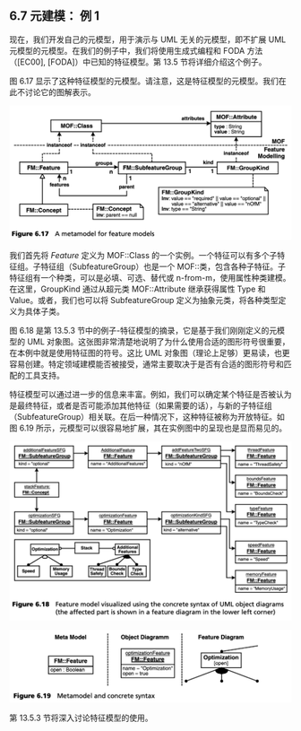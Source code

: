## 6.7 元建模： 例 1
现在，我们开发自己的元模型，用于演示与 UML 无关的元模型，即不扩展 UML 元模型的元模型。在我们的例子中，我们将使用生成式编程和 FODA 方法（[EC00], [FODA]）中已知的特征模型。第 13.5 节将详细介绍这个例子。

图 6.17 显示了这种特征模型的元模型。请注意，这是特征模型的元模型。我们在此不讨论它的图解表示。

![Figure 6.17](../img/f6.17.png)

我们首先将 *Feature* 定义为 MOF::Class 的一个实例。一个特征可以有多个子特征组。子特征组（SubfeatureGroup）也是一个 MOF::类，包含各种子特征。子特征组有一个种类，可以是必填、可选、替代或 n-from-m，使用属性种类建模。在这里，GroupKind 通过从超元类 MOF::Attribute 继承获得属性 Type 和 Value。或者，我们也可以将 SubfeatureGroup 定义为抽象元类，将各种类型定义为具体子类。

图 6.18 是第 13.5.3 节中的例子-特征模型的摘录，它是基于我们刚刚定义的元模型的 UML 对象图。这张图非常清楚地说明了为什么使用合适的图形符号很重要，在本例中就是使用特征图的符号。这比 UML 对象图（理论上足够）更易读，也更容易创建。特定领域建模能否被接受，通常主要取决于是否有合适的图形符号和匹配的工具支持。

特征模型可以通过进一步的信息来丰富。例如，我们可以确定某个特征是否被认为是最终特征，或者是否可能添加其他特征（如果需要的话），与新的子特征组（SubfeatureGroup）相关联。在后一种情况下，这种特征被称为开放特征。如图 6.19 所示，元模型可以很容易地扩展，其在实例图中的呈现也是显而易见的。

![Figure 6.18](../img/f6.18.png)

![Figure 6.19](../img/f6.19.png)

第 13.5.3 节将深入讨论特征模型的使用。
